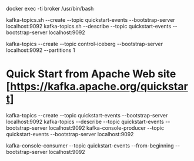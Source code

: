 docker exec -ti broker /usr/bin/bash

kafka-topics.sh --create --topic quickstart-events --bootstrap-server localhost:9092
kafka-topics.sh --describe --topic quickstart-events --bootstrap-server localhost:9092

kafka-topics --create --topic control-iceberg --bootstrap-server localhost:9092 --partitions 1

# Quick Start from Apache Web site [https://kafka.apache.org/quickstart]
kafka-topics --create --topic quickstart-events --bootstrap-server localhost:9092
kafka-topics --describe --topic quickstart-events --bootstrap-server localhost:9092
kafka-console-producer --topic quickstart-events --bootstrap-server localhost:9092

kafka-console-consumer --topic quickstart-events --from-beginning --bootstrap-server localhost:9092

